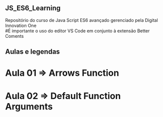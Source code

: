 ## JS_ES6_Learning

Repositório do curso de Java Script ES6 avançado gerenciado pela Digital Innovation One<br />
#É importante o uso do editor VS Code em conjunto à extensão Better Coments<br/>

## Aulas e legendas<br/>

# Aula 01 => Arrows Function<br />

# Aula 02 => Default Function Arguments<br />
